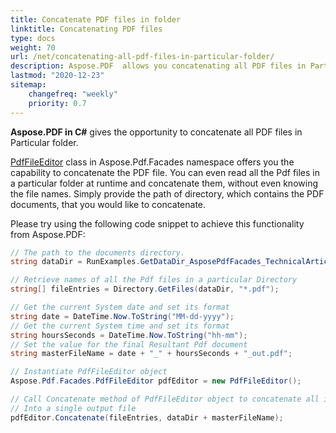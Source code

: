 ```yaml
---
title: Concatenate PDF files in folder
linktitle: Concatenating PDF files
type: docs
weight: 70
url: /net/concatenating-all-pdf-files-in-particular-folder/
description: Aspose.PDF  allows you concatenating all PDF files in Particular folder using C#.
lastmod: "2020-12-23"
sitemap:
    changefreq: "weekly"
    priority: 0.7
---
```


**Aspose.PDF in C#** gives the opportunity to concatenate all PDF files in Particular folder. 

[PdfFileEditor](http://www.aspose.com/api/net/pdf/aspose.pdf.facades/pdffileeditor) class in Aspose.Pdf.Facades namespace offers you the capability to concatenate the PDF file. You can even read all the Pdf files in a particular folder at runtime and concatenate them, without even knowing the file names. Simply provide the path of directory, which contains the PDF documents, that you would like to concatenate.

Please try using the following code snippet to achieve this functionality from Aspose.PDF:

```csharp
// The path to the documents directory.
string dataDir = RunExamples.GetDataDir_AsposePdfFacades_TechnicalArticles();

// Retrieve names of all the Pdf files in a particular Directory
string[] fileEntries = Directory.GetFiles(dataDir, "*.pdf");

// Get the current System date and set its format
string date = DateTime.Now.ToString("MM-dd-yyyy");
// Get the current System time and set its format
string hoursSeconds = DateTime.Now.ToString("hh-mm");
// Set the value for the final Resultant Pdf document
string masterFileName = date + "_" + hoursSeconds + "_out.pdf";

// Instantiate PdfFileEditor object
Aspose.Pdf.Facades.PdfFileEditor pdfEditor = new PdfFileEditor();

// Call Concatenate method of PdfFileEditor object to concatenate all input files
// Into a single output file
pdfEditor.Concatenate(fileEntries, dataDir + masterFileName);
```
